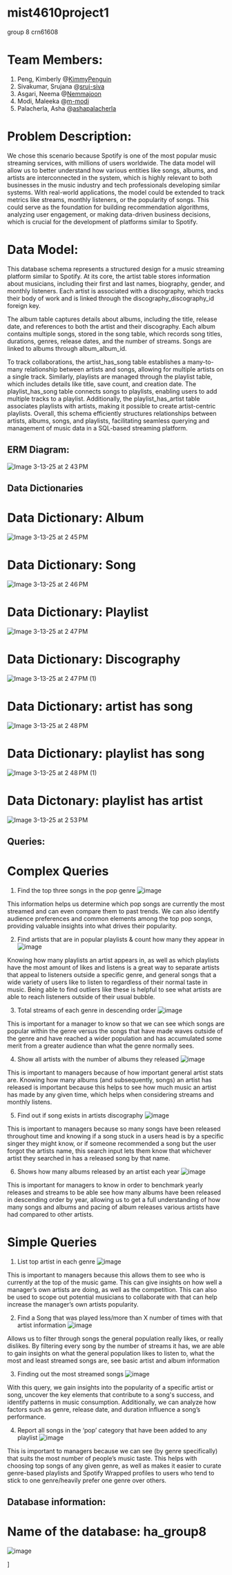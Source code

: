 # mist4610project1
group 8
crn61608 


# Team Members:
1. Peng, Kimberly @[KimmyPenguin](https://github.com/KimmyPenguin)
2. Sivakumar, Srujana @[sruj-siva](https://github.com/sruj-siva)
4. Asgari, Neema @[Nemmajoon](https://github.com/Nemmajoon)
5. Modi, Maleeka @[m-modi](https://github.com/m-modi)
6. Palacherla, Asha @[ashapalacherla](https://github.com/ashapalacherla)

# Problem Description:
We chose this scenario because Spotify is one of the most popular music streaming services, with millions of users worldwide. The data model will allow us to better understand how various entities like songs, albums, and artists are interconnected in the system, which is highly relevant to both businesses in the music industry and tech professionals developing similar systems. With real-world applications, the model could be extended to track metrics like streams, monthly listeners, or the popularity of songs. This could serve as the foundation for building recommendation algorithms, analyzing user engagement, or making data-driven business decisions, which is crucial for the development of platforms similar to Spotify.


# Data Model: 
This database schema represents a structured design for a music streaming platform similar to Spotify. At its core, the artist table stores information about musicians, including their first and last names, biography, gender, and monthly listeners. Each artist is associated with a discography, which tracks their body of work and is linked through the discography_discography_id foreign key. 

The album table captures details about albums, including the title, release date, and references to both the artist and their discography. Each album contains multiple songs, stored in the song table, which records song titles, durations, genres, release dates, and the number of streams. Songs are linked to albums through album_album_id.


To track collaborations, the artist_has_song table establishes a many-to-many relationship between artists and songs, allowing for multiple artists on a single track. Similarly, playlists are managed through the playlist table, which includes details like title, save count, and creation date. The playlist_has_song table connects songs to playlists, enabling users to add multiple tracks to a playlist. Additionally, the playlist_has_artist table associates playlists with artists, making it possible to create artist-centric playlists. Overall, this schema efficiently structures relationships between artists, albums, songs, and playlists, facilitating seamless querying and management of music data in a SQL-based streaming platform.


## ERM Diagram:
![Image 3-13-25 at 2 43 PM](https://github.com/user-attachments/assets/c6f304c5-1533-473a-b55e-c73fd149ae54)

## Data Dictionaries

# Data Dictionary: Album
![Image 3-13-25 at 2 45 PM](https://github.com/user-attachments/assets/3987cdef-b566-4d22-a196-764e12408701)

# Data Dictionary: Song
![Image 3-13-25 at 2 46 PM](https://github.com/user-attachments/assets/6e400a94-36d5-4dc5-ab2f-75e9baa31752)

# Data Dictionary: Playlist
![Image 3-13-25 at 2 47 PM](https://github.com/user-attachments/assets/a3eb7f67-8abf-484d-93ef-892da39a4dd9)

# Data Dictionary: Discography
![Image 3-13-25 at 2 47 PM (1)](https://github.com/user-attachments/assets/b55f7923-02ef-4b19-8442-60b55d6ecd1c)

# Data Dictionary: artist has song
![Image 3-13-25 at 2 48 PM](https://github.com/user-attachments/assets/bf6247a1-221a-4cac-acc2-3e6912c29393)

# Data Dictionary: playlist has song
![Image 3-13-25 at 2 48 PM (1)](https://github.com/user-attachments/assets/0e82496f-d1a2-46a0-9319-f9c61ac4edc2)

# Data Dictonary: playlist has artist
![Image 3-13-25 at 2 53 PM](https://github.com/user-attachments/assets/def45731-e768-45f4-a095-c3f93561b47c)

## Queries:

# Complex Queries

1. Find the top three songs in the pop genre
![image](https://github.com/user-attachments/assets/2c6b8e7b-225b-424f-8eda-49498e6bcede)

This information helps us determine which pop songs are currently the most streamed and can even compare them to past trends. We can also identify audience preferences and common elements among the top pop songs, providing valuable insights into what drives their popularity.

2. Find artists that are in popular playlists & count how many they appear in
![image](https://github.com/user-attachments/assets/2d968860-bf45-435f-a3d9-34b3aebd93da)

Knowing how many playlists an artist appears in, as well as which playlists have the most amount of likes and listens is a great way to separate artists that appeal to listeners outside a specific genre, and general songs that a wide variety of users like to listen to regardless of their normal taste in music. Being able to find outliers like these is helpful to see what artists are able to reach listeners outside of their usual bubble.

3. Total streams of each genre in descending order 
![image](https://github.com/user-attachments/assets/df22b2aa-c4d1-4884-a376-1ba7f0dcd71c)

This is important for a manager to know so that we can see which songs are popular within the genre versus the songs that have made waves outside of the genre and have reached a wider population and has accumulated some merit from a greater  audience than what the genre normally sees.

4. Show all artists with the number of albums they released
![image](https://github.com/user-attachments/assets/1d28f5b4-3337-49b3-be8b-b1a5e462827e)

 This is important to managers because of how important general artist stats are. Knowing how many albums (and subsequently, songs) an artist has released is important because this helps to see how much music an artist has made by any given time, which helps when considering streams and monthly listens.

5. Find out if song exists in artists discography
![image](https://github.com/user-attachments/assets/f8d70f73-d47a-45f9-a5d8-8b29486d5418)

This is important to managers because so many songs have been released throughout time and knowing if a song stuck in a users head is by a specific singer they might know, or if someone recommended a song but the user forgot the artists name, this search input lets them know that whichever artist they searched in has a released song by that name.

6. Shows how many albums released by an artist each year
![image](https://github.com/user-attachments/assets/79ac676f-f812-4918-a36c-72efa7168790)

 This is important for managers to know in order to benchmark yearly releases and streams to be able see how many albums have been released in descending order by year, allowing us to get a full understanding of how many songs and albums and pacing of album releases various artists have had compared to other artists.
 

# Simple Queries

1. List top artist in each genre 
![image](https://github.com/user-attachments/assets/37f6cd7d-bfe1-4d3a-9e08-813feb2f75d7)

This is important to managers because this allows them to see who is currently at the top of the music game. This can give insights on how well a manager’s own artists are doing, as well as the competition. This can also be used to scope out potential musicians to collaborate with that can help increase the manager’s own artists popularity.

2. Find a Song that was played less/more than X number of times with that artist information
![image](https://github.com/user-attachments/assets/291df28c-f8c4-414c-8261-fcd4c6587d10)

Allows us to filter through songs the general population really likes, or really dislikes. By filtering every song by the number of streams it has, we are able to gain insights on what the general population likes to listen to, what the most and least streamed songs are, see basic artist and album information

3. Finding out the most streamed songs
![image](https://github.com/user-attachments/assets/f36d45ef-f915-4a58-8f8d-24168fe1b1a6)

With this query, we gain insights into the popularity of a specific artist or song, uncover the key elements that contribute to a song's success, and identify patterns in music consumption. Additionally, we can analyze how factors such as genre, release date, and duration influence a song’s performance.

4.  Report all songs in the ‘pop’ category that have been added to any playlist
![image](https://github.com/user-attachments/assets/16c0eba3-1afc-415c-8b3e-d0717846b4ce)

This is important to managers because we can see (by genre specifically) that suits the most number of people’s music taste. This helps with choosing top songs of any given genre, as well as makes it easier to curate genre-based playlists and Spotify Wrapped profiles to users who tend to stick to one genre/heavily prefer one genre over others.


## Database information:
# Name of the database: ha_group8
![image](https://github.com/user-attachments/assets/6e7a009f-f37b-40ea-ab0f-986ef928b749)

]

